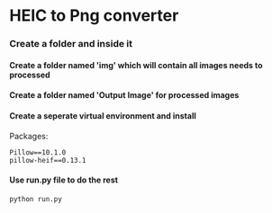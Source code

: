 # HEIC to Png converter


### Create a folder and inside it
#### Create a folder named 'img' which will contain all images needs to processed
#### Create a folder named 'Output Image' for processed images
#### Create a seperate virtual environment and install
Packages:
```
Pillow==10.1.0
pillow-heif==0.13.1
```
#### Use run.py file to do the rest
```
python run.py
```
